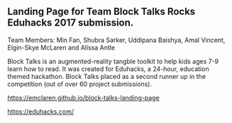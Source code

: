 ## Landing Page for Team Block Talks Rocks Eduhacks 2017 submission. 

Team Members: Min Fan, Shubra Sarker, Uddipana Baishya, Amal Vincent, Elgin-Skye McLaren and Alissa Antle

Block Talks is an augmented-reality tangble toolkit to help kids ages 7-9 learn how to read. It was created for Eduhacks, a 24-hour, education themed hackathon. Block Talks placed as a second runner up in the competition (out of over 60 project submissions). 

https://emclaren.github.io/block-talks-landing-page

https://eduhacks.com/
